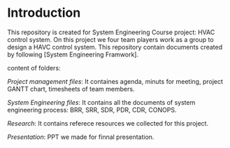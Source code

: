 # Introduction
This repository is created for System Engineering Course project: HVAC control system. On this project we four team players work as a group to design a HAVC control system. This repository contain documents created by following [System Engineering Framwork]. 

content of folders:

*Project management files*: It containes agenda, minuts for meeting, project GANTT chart, timesheets of  team members.

*System Engineering files*: It contains all the documents of system engineering process: BRR, SRR, SDR, PDR, CDR, CONOPS. 

*Research*: It contains referece resources we collected for this project.

*Presentation*: PPT we made for finnal presentation.

 
